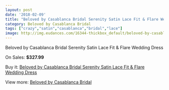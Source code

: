 ```yaml
---
layout: post
date: '2018-02-09'
title: "Beloved by Casablanca Bridal Serenity Satin Lace Fit & Flare Wedding Dress"
category: Beloved by Casablanca Bridal
tags: ["crazy","satin","casablanca","bridal","lace"]
image: http://img.eudances.com/16344-thickbox_default/beloved-by-casablanca-bridal-serenity-satin-lace-fit-flare-wedding-dress.jpg
---
```

Beloved by Casablanca Bridal Serenity Satin Lace Fit & Flare Wedding Dress

On Sales: **$327.99**
<a href="https://www.eudances.com/en/beloved-by-casablanca-bridal/4812-beloved-by-casablanca-bridal-serenity-satin-lace-fit-flare-wedding-dress.html"><amp-img layout="responsive" width="600" height="600" src="//img.eudances.com/16344-thickbox_default/beloved-by-casablanca-bridal-serenity-satin-lace-fit-flare-wedding-dress.jpg" alt="Beloved by Casablanca Bridal Serenity Satin Lace Fit & Flare Wedding Dress 0" /></a>
<a href="https://www.eudances.com/en/beloved-by-casablanca-bridal/4812-beloved-by-casablanca-bridal-serenity-satin-lace-fit-flare-wedding-dress.html"><amp-img layout="responsive" width="600" height="600" src="//img.eudances.com/16346-thickbox_default/beloved-by-casablanca-bridal-serenity-satin-lace-fit-flare-wedding-dress.jpg" alt="Beloved by Casablanca Bridal Serenity Satin Lace Fit & Flare Wedding Dress 1" /></a>
<a href="https://www.eudances.com/en/beloved-by-casablanca-bridal/4812-beloved-by-casablanca-bridal-serenity-satin-lace-fit-flare-wedding-dress.html"><amp-img layout="responsive" width="600" height="600" src="//img.eudances.com/16345-thickbox_default/beloved-by-casablanca-bridal-serenity-satin-lace-fit-flare-wedding-dress.jpg" alt="Beloved by Casablanca Bridal Serenity Satin Lace Fit & Flare Wedding Dress 2" /></a>

Buy it: [Beloved by Casablanca Bridal Serenity Satin Lace Fit & Flare Wedding Dress](https://www.eudances.com/en/beloved-by-casablanca-bridal/4812-beloved-by-casablanca-bridal-serenity-satin-lace-fit-flare-wedding-dress.html "Beloved by Casablanca Bridal Serenity Satin Lace Fit & Flare Wedding Dress")

View more: [Beloved by Casablanca Bridal](https://www.eudances.com/en/89-beloved-by-casablanca-bridal "Beloved by Casablanca Bridal")